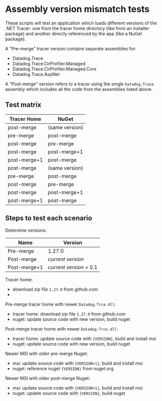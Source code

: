 # Assembly version mismatch tests

These scripts will test an application which loads different versions of the .NET Tracer: one from the tracer home directory (like from an installer package) and another directly referenced by the app (like a NuGet package).

A "Pre-merge" tracer version contains separate assemblies for:
- Datadog.Trace
- Datadog.Trace.ClrProfiler.Managed
- Datadog.Trace.ClrProfiler.Managed.Core
- Datadog.Trace.AspNet

A "Post-merge" version refers to a tracer using the single `Datadog.Trace` assembly which includes all the code from the assemblies listed above.

## Test matrix

Tracer Home  | NuGet
-------------|-------------
post-merge   | (same version)
pre-merge    | post-merge
post-merge   | pre-merge
post-merge   | post-merge+1
post-merge+1 | post-merge
post-merge   | (same version)
pre-merge    | post-merge
post-merge   | pre-merge
post-merge   | post-merge+1
post-merge+1 | post-merge

## Steps to test each scenario

Determine versions:

Name         | Version
-------------|--------
Pre-merge    | 1.27.0
Post-merge   | _current version_
Post-merge+1 | _current version_ + 0.1

Tracer home:
- download zip file `1.27.0` from github.com
-

Pre-merge tracer home with newer `Datadog.Trce.dll`:
- tracer home: download zip file `1.27.0` from github.com
- nuget: update source code with new version, build nuget

Post-merge tracer home with newer `Datadog.Trce.dll`:
- tracer home: update source code with `{VERSION}`, build and install msi
- nuget: update source code with new version, build nuget

Newer MSI with older pre-merge Nuget:
- msi: update source code with `{VERSION+1}`, build and install msi
- nuget: reference nuget `{VERSION}` from nuget.org

Newer MSI with older post-merge Nuget:
- msi: update source code with `{VERSION+1}`, build and install msi
- nuget: update source code with `{VERSION}`, build nuget
